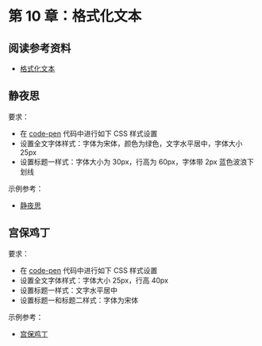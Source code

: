 # 第 10 章：格式化文本

## 阅读参考资料

- [格式化文本](https://developer.mozilla.org/zh-CN/docs/Learn/CSS/Styling_text)

## 静夜思

要求：
- 在 [code-pen](https://codepen.io/wangding/pen/JjWbKRQ?editors=1100) 代码中进行如下 CSS 样式设置
- 设置全文字体样式：字体为宋体，颜色为绿色，文字水平居中，字体大小 25px
- 设置标题一样式：字体大小为 30px，行高为 60px，字体带 2px 蓝色波浪下划线

示例参考：
- [静夜思](https://wangding.github.io/css-demo/06-text/01-jing-ye-si.html)

## 宫保鸡丁

要求：
- 在 [code-pen](https://codepen.io/wangding/pen/Popbzmp?editors=1100) 代码中进行如下 CSS 样式设置
- 设置全文字体样式：字体大小 25px，行高 40px
- 设置标题一样式：文字水平居中
- 设置标题一和标题二样式：字体为宋体

示例参考：
- [宫保鸡丁](https://wangding.github.io/css-demo/06-text/02-gong-bao-ji-ding.html)
